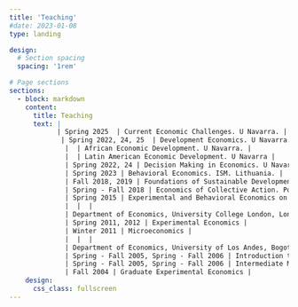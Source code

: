 ```yaml
---
title: 'Teaching'
#date: 2023-01-08
type: landing

design:
  # Section spacing
  spacing: '1rem'

# Page sections
sections:
  - block: markdown
    content:
      title: Teaching
      text: |
            | Spring 2025  | Current Economic Challenges. U Navarra. |
             | Spring 2022, 24, 25  | Development Economics. U Navarra. |
              |  | African Economic Development. U Navarra. |
              |  | Latin American Economic Development. U Navarra |
              | Spring 2022, 24 | Decision Making in Economics. U Navarra |
              | Spring 2023 | Behavioral Economics. ISM. Lithuania. |
              | Fall 2018, 2019 | Foundations of Sustainable Development, U Notre Dame. Graduate course. |
              | Spring - Fall 2018 | Economics of Collective Action. Pontificia Universidad Javeriana. Graduate course. |
              | Spring 2015 | Experimental and Behavioral Economics on evaluation and design of social interventions. Corpovisionarios, Bogota, Colombia |
              |  |  |
              | Department of Economics, University College London, London, UK | Graduate Student Instructor |
              | Spring 2011, 2012 | Experimental Economics |
              | Winter 2011 | Microeconomics |
              |  |  |
              | Department of Economics, University of Los Andes, Bogotá, COL. | Graduate Student Instructor |
              | Spring - Fall 2005, Spring - Fall 2006 | Introduction to Microeconomics |
              | Spring - Fall 2005, Spring - Fall 2006 | Intermediate Microeconomics |
              | Fall 2004 | Graduate Experimental Economics |     
    design:
      css_class: fullscreen
---
```


